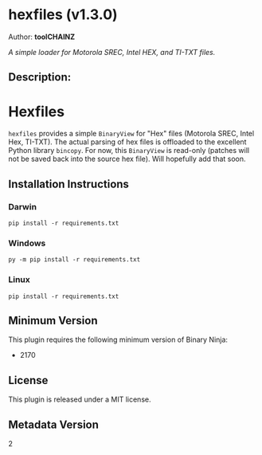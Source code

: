 # hexfiles (v1.3.0)
Author: **toolCHAINZ**

_A simple loader for Motorola SREC, Intel HEX, and TI-TXT files._

## Description:

# Hexfiles

 `hexfiles` provides a simple `BinaryView` for "Hex" files (Motorola SREC, Intel Hex, TI-TXT). The actual parsing of hex files is offloaded to the excellent Python library `bincopy`. For now, this `BinaryView` is read-only (patches will not be saved back into the source hex file). Will hopefully add that soon.


## Installation Instructions

### Darwin

`pip install -r requirements.txt`

### Windows

`py -m pip install -r requirements.txt`

### Linux

`pip install -r requirements.txt`

## Minimum Version

This plugin requires the following minimum version of Binary Ninja:

* 2170


## License

This plugin is released under a MIT license.
## Metadata Version

2
